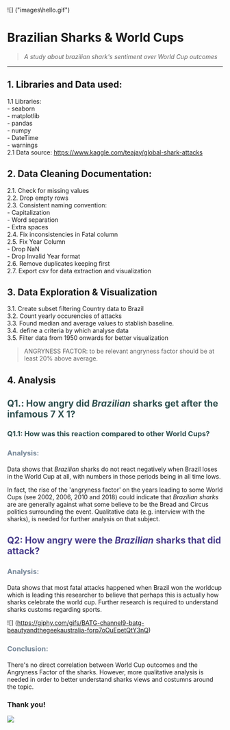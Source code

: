 ![] ("images\hello.gif")


# Brazilian Sharks & World Cups
> _A study about brazilian shark's sentiment over World Cup outcomes_
----

## 1. Libraries and Data used:
1.1 Libraries: <br>
    - seaborn <br>
    - matplotlib <br>
    - pandas <br>
    - numpy <br>
    - DateTime <br>
    - warnings <br>
2.1 Data source: https://www.kaggle.com/teajay/global-shark-attacks
    

## 2. Data Cleaning Documentation: 
2.1. Check for missing values <br>
2.2. Drop empty rows <br>
2.3. Consistent naming convention: <br>
    - Capitalization <br>
    - Word separation <br>
    - Extra spaces <br>
2.4. Fix inconsistencies in Fatal column <br>
2.5. Fix Year Column <br>
    - Drop NaN <br>
    - Drop Invalid Year format <br>
2.6. Remove duplicates keeping first  <br>
2.7. Export csv for data extraction and visualization

## 3. Data Exploration & Visualization
3.1. Create subset filtering Country data to Brazil <br>
3.2. Count yearly occurencies of attacks <br>
3.3. Found median and average values to stablish baseline. <br>
3.4. define a criteria by which analyse data <br>
3.5. Filter data from 1950 onwards for better visualization <br>
> ANGRYNESS FACTOR: to be relevant angryness factor should be at least 20% above average. <br>


## 4. Analysis

## <span style="color:darkslategrey">Q1.: How angry did _Brazilian_ sharks get after the infamous 7 X 1? </span>


### <span style="color:darkslategrey"> Q1.1: How was this reaction compared to other World Cups? </span>


### <span style="color:lightslategrey; line-height:1.5em"> **Analysis:** </span>

Data shows that _Brazilian_ sharks do not react negatively when Brazil loses in the World Cup at all, with numbers in those periods being in all time lows. 

In fact, the rise of the 'angryness factor' on the years leading to some World Cups (see 2002, 2006, 2010 and 2018) could indicate that _Brazilian_ _sharks_ are are generally against what some believe to be the Bread and Circus politics surrounding the event. Qualitative data (e.g. interview with the sharks), is needed for further analysis on that subject. 



## <span style="color:darkslateblue"> Q2: How angry were the _Brazilian_ sharks that did attack? </span>


### <span style="color:lightslategrey; line-height:1.5em"> **Analysis:** </span>

Data shows that most fatal attacks happened when Brazil won the worldcup which is leading this researcher to believe that perhaps this is actually how sharks celebrate the world cup. Further research is required to understand sharks customs regarding sports. 

![] (https://giphy.com/gifs/BATG-channel9-batg-beautyandthegeekaustralia-forp7oOuEpetQtY3nQ)

### <span style="color:lightslategrey; line-height:1.5em"> **Conclusion:** </span> 
There's no direct correlation between World Cup outcomes and the Angryness Factor of the sharks. However, more qualitative analysis is needed in order to better understand sharks views and costumns around the topic. 

### Thank you!

![](https://giphy.com/gifs/dazn-usa-dance-shark-sharks-d2eOvdra51vj49P59V)